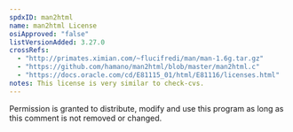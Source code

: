 ```yaml
---
spdxID: man2html
name: man2html License
osiApproved: "false"
listVersionAdded: 3.27.0
crossRefs: 
  - "http://primates.ximian.com/~flucifredi/man/man-1.6g.tar.gz"
  - "https://github.com/hamano/man2html/blob/master/man2html.c"
  - "https://docs.oracle.com/cd/E81115_01/html/E81116/licenses.html"
notes: This license is very similar to check-cvs.
---
```


Permission is granted to distribute, modify and use this program as long as this comment is not removed or changed.
